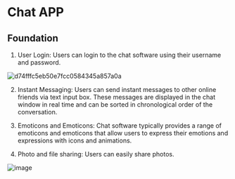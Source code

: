 # Chat APP

## Foundation

1. User Login: Users can login to the chat software using their username and password.

![d74fffc5eb50e7fcc0584345a857a0a](https://github.com/Yilan1116/chat-app/assets/119823936/f014a5a0-035f-4a1a-9c78-bcb047c6db73)

2. Instant Messaging: Users can send instant messages to other online friends via text input box. These messages are displayed in the chat window in real time and can be sorted in chronological order of the conversation.

3. Emoticons and Emoticons: Chat software typically provides a range of emoticons and emoticons that allow users to express their emotions and expressions with icons and animations.

4. Photo and file sharing: Users can easily share photos.

![image](https://github.com/Yilan1116/chat-app/assets/119823936/83efd212-9d68-49a5-bb13-2d07bcdcf330)
